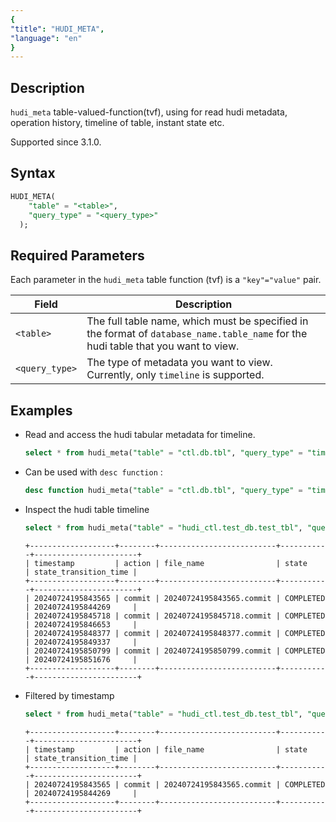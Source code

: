 ```yaml
---
{
"title": "HUDI_META",
"language": "en"
}
---
```


## Description

`hudi_meta` table-valued-function(tvf), using for read hudi metadata, operation history, timeline of table, instant state etc.

Supported since 3.1.0.

## Syntax

```sql
HUDI_META(
    "table" = "<table>", 
    "query_type" = "<query_type>"
  );
```

## Required Parameters
Each parameter in the `hudi_meta` table function (tvf) is a `"key"="value"` pair.

| Field        | Description                                                                                                                        |
|--------------|------------------------------------------------------------------------------------------------------------------------------------|
| `<table>`    | The full table name, which must be specified in the format of `database_name.table_name` for the hudi table that you want to view. |
| `<query_type>` | The type of metadata you want to view. Currently, only `timeline` is supported.                                                    |


## Examples

- Read and access the hudi tabular metadata for timeline.

    ```sql
    select * from hudi_meta("table" = "ctl.db.tbl", "query_type" = "timeline");
    ```

- Can be used with `desc function` :
    
    ```sql
    desc function hudi_meta("table" = "ctl.db.tbl", "query_type" = "timeline");
    ```

- Inspect the hudi table timeline
    
    ```sql
    select * from hudi_meta("table" = "hudi_ctl.test_db.test_tbl", "query_type" = "timeline");
    ```
    ```text
    +-------------------+--------+--------------------------+-----------+-----------------------+
    | timestamp         | action | file_name                | state     | state_transition_time |
    +-------------------+--------+--------------------------+-----------+-----------------------+
    | 20240724195843565 | commit | 20240724195843565.commit | COMPLETED | 20240724195844269     |
    | 20240724195845718 | commit | 20240724195845718.commit | COMPLETED | 20240724195846653     |
    | 20240724195848377 | commit | 20240724195848377.commit | COMPLETED | 20240724195849337     |
    | 20240724195850799 | commit | 20240724195850799.commit | COMPLETED | 20240724195851676     |
    +-------------------+--------+--------------------------+-----------+-----------------------+
    ```

- Filtered by timestamp

    ```sql
    select * from hudi_meta("table" = "hudi_ctl.test_db.test_tbl", "query_type" = "timeline") where timestamp = 20240724195843565;
    ```
    ```text
    +-------------------+--------+--------------------------+-----------+-----------------------+
    | timestamp         | action | file_name                | state     | state_transition_time |
    +-------------------+--------+--------------------------+-----------+-----------------------+
    | 20240724195843565 | commit | 20240724195843565.commit | COMPLETED | 20240724195844269     |
    +-------------------+--------+--------------------------+-----------+-----------------------+
    ```
